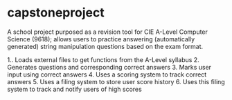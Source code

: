 # capstoneproject

A school project purposed as a revision tool for CIE A-Level Computer Science (9618); allows users to practice answering (automatically generated) string manipulation questions based on the exam format. 

1.. Loads external files to get functions from the A-Level syllabus
2. Generates questions and corresponding correct answers 
3. Marks user input using correct answers
4. Uses a scoring system to track correct answers
5. Uses a filing system to store user score history 
6. Uses this filing system to track and notify users of high scores 
